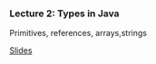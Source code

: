 ### Lecture 2: Types in Java
Primitives, references, arrays,strings


[Slides](https://docs.google.com/presentation/d/1LGOhoj1nGVwFwmqsFUHEq_xaFTZE_Nc2pN5wWuUdLAI/edit)